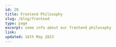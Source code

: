 ```yaml
---
id: 20
title: Frontend Philosophy
slug: /blog/frontend
type: page
excerpt: some info about our frontend philosophy
link:
updated: 16th May 2023
---
```

